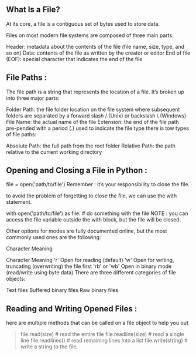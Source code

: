 ## What Is a File?
At its core, a file is a contiguous set of bytes used to store data.

Files on most modern file systems are composed of three main parts:

Header: metadata about the contents of the file (file name, size, type, and so on)
Data: contents of the file as written by the creator or editor
End of file (EOF): special character that indicates the end of the file


## File Paths :
The file path is a string that represents the location of a file. It’s broken up into three major parts:

Folder Path: the file folder location on the file system where subsequent folders are separated by a forward slash / (Unix) or backslash \ (Windows)
File Name: the actual name of the file
Extension: the end of the file path pre-pended with a period (.) used to indicate the file type
there is tow types of file paths:

Absolute Path: the full path from the root folder
Relative Path: the path relative to the current working directory


## Opening and Closing a File in Python :
file = open('path/to/file')
Remember : it’s your responsibility to close the file.

to avoid the problem of forgetting to close the file, we can use the with statement.

with open('path/to/file') as file:
    # do something with the file
NOTE : you can access the file variable outside the with block, but the file will be closed.

Other options for modes are fully documented online, but the most commonly used ones are the following:

Character Meaning

Character	Meaning
'r'	Open for reading (default)
'w'	Open for writing, truncating (overwriting) the file first
'rb' or 'wb'	Open in binary mode (read/write using byte data)
There are three different categories of file objects:

Text files
Buffered binary files
Raw binary files

## Reading and Writing Opened Files :
here are multiple methods that can be called on a file object to help you out

> file.read(size) # read the entire file
> file.readline(size) # read a single line
> file.readlines() # read remaining lines into a list
> file.write(string) # write a string to the file.

